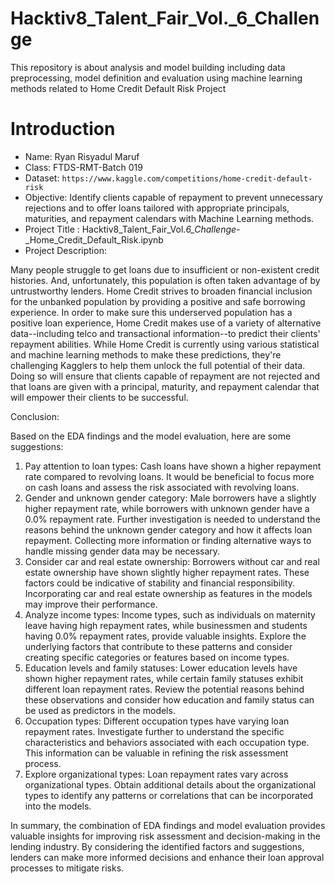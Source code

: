 # Hacktiv8_Talent_Fair_Vol._6_Challenge
This repository is about analysis and model building including data preprocessing, model definition and evaluation using machine learning methods related to Home Credit Default Risk Project

# Introduction
- Name: Ryan Risyadul Maruf
- Class: FTDS-RMT-Batch 019
- Dataset: `https://www.kaggle.com/competitions/home-credit-default-risk`
- Objective: Identify clients capable of repayment to prevent unnecessary rejections and to offer loans tailored with appropriate principals, maturities, and repayment calendars with Machine Learning methods.
- Project Title : Hacktiv8_Talent_Fair_Vol._6_Challenge_-_Home_Credit_Default_Risk.ipynb
- Project Description:

Many people struggle to get loans due to insufficient or non-existent credit histories. And, unfortunately, this population is often taken advantage of by untrustworthy lenders.
Home Credit strives to broaden financial inclusion for the unbanked population by providing a positive and safe borrowing experience. In order to make sure this underserved population has a positive loan experience, Home Credit makes use of a variety of alternative data--including telco and transactional information--to predict their clients' repayment abilities.
While Home Credit is currently using various statistical and machine learning methods to make these predictions, they're challenging Kagglers to help them unlock the full potential of their data. Doing so will ensure that clients capable of repayment are not rejected and that loans are given with a principal, maturity, and repayment calendar that will empower their clients to be successful.

Conclusion:

Based on the EDA findings and the model evaluation, here are some suggestions:
1. Pay attention to loan types: Cash loans have shown a higher repayment rate compared to revolving loans. It would be beneficial to focus more on cash loans and assess the risk associated with revolving loans.
2. Gender and unknown gender category: Male borrowers have a slightly higher repayment rate, while borrowers with unknown gender have a 0.0% repayment rate. Further investigation is needed to understand the reasons behind the unknown gender category and how it affects loan repayment. Collecting more information or finding alternative ways to handle missing gender data may be necessary.
3. Consider car and real estate ownership: Borrowers without car and real estate ownership have shown slightly higher repayment rates. These factors could be indicative of stability and financial responsibility. Incorporating car and real estate ownership as features in the models may improve their performance.
4. Analyze income types: Income types, such as individuals on maternity leave having high repayment rates, while businessmen and students having 0.0% repayment rates, provide valuable insights. Explore the underlying factors that contribute to these patterns and consider creating specific categories or features based on income types.
5. Education levels and family statuses: Lower education levels have shown higher repayment rates, while certain family statuses exhibit different loan repayment rates. Review the potential reasons behind these observations and consider how education and family status can be used as predictors in the models.
6. Occupation types: Different occupation types have varying loan repayment rates. Investigate further to understand the specific characteristics and behaviors associated with each occupation type. This information can be valuable in refining the risk assessment process.
7. Explore organizational types: Loan repayment rates vary across organizational types. Obtain additional details about the organizational types to identify any patterns or correlations that can be incorporated into the models.

In summary, the combination of EDA findings and model evaluation provides valuable insights for improving risk assessment and decision-making in the lending industry. By considering the identified factors and suggestions, lenders can make more informed decisions and enhance their loan approval processes to mitigate risks.

